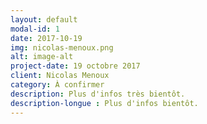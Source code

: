 ```yaml
---
layout: default
modal-id: 1
date: 2017-10-19
img: nicolas-menoux.png
alt: image-alt
project-date: 19 octobre 2017
client: Nicolas Menoux
category: À confirmer
description: Plus d'infos très bientôt. 
description-longue : Plus d'infos bientôt. 
---
```

